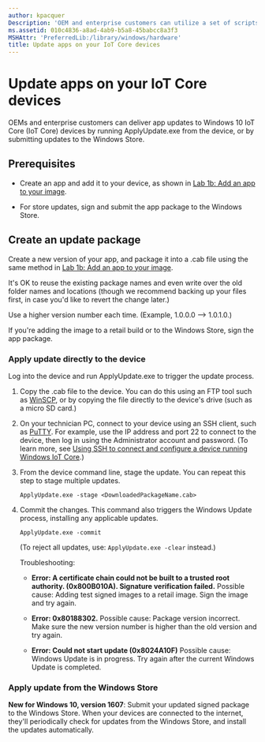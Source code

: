 ```yaml
---
author: kpacquer
Description: 'OEM and enterprise customers can utilize a set of scripts and tools to deliver app updates for Windows 10 IoT Core (IoT Core) devices.'
ms.assetid: 010c4836-a8ad-4ab9-b5a8-45babcc8a3f3
MSHAttr: 'PreferredLib:/library/windows/hardware'
title: Update apps on your IoT Core devices
---
```


# Update apps on your IoT Core devices

OEMs and enterprise customers can deliver app updates to Windows 10 IoT Core (IoT Core) devices by running ApplyUpdate.exe from the device, or by submitting updates to the Windows Store.

## <span id="Prerequisites"></span><span id="prerequisites"></span><span id="PREREQUISITES"></span>Prerequisites

-  Create an app and add it to your device, as shown in [Lab 1b: Add an app to your image](../iot/deploy-your-app-with-a-standard-board.md).
 
-  For store updates, sign and submit the app package to the Windows Store.

## <span id="Create_an_update_package"></span><span id="create_an_update_package"></span><span id="CREATE_AN_UPDATE_PACKAGE"></span>Create an update package

Create a new version of your app, and package it into a .cab file using the same method in [Lab 1b: Add an app to your image](deploy-your-app-with-a-standard-board.md). 

It's OK to reuse the existing package names and even write over the old folder names and locations (though we recommend backing up your files first, in case you'd like to revert the change later.)

Use a higher version number each time. (Example, 1.0.0.0 --> 1.0.1.0.)

If you're adding the image to a retail build or to the Windows Store, sign the app package.

### <span id="Apply_update_directly_to_the_device"></span><span id="apply_update_directly_to_the_device"></span><span id="APPLY_UPDATE_DIRECTLY_TO_THE_DEVICE"></span>Apply update directly to the device

Log into the device and run ApplyUpdate.exe to trigger the update process.

1.  Copy the .cab file to the device. You can do this using an FTP tool such as [WinSCP](http://winscp.net), or by copying the file directly to the device's drive (such as a micro SD card.)

2.  On your technician PC, connect to your device using an SSH client, such as [PuTTY](http://the.earth.li/~sgtatham/putty/latest/x86/putty.exe). For example, use the IP address and port 22 to connect to the device, then log in using the Administrator account and password. (To learn more, see [Using SSH to connect and configure a device running Windows IoT Core](http://ms-iot.github.io/content/en-US/win10/samples/SSH.md).)

3.  From the device command line, stage the update. You can repeat this step to stage multiple updates.
    ``` syntax
    ApplyUpdate.exe -stage <DownloadedPackageName.cab>
    ```

4.  Commit the changes. This command also triggers the Windows Update process, installing any applicable updates. 
    ``` syntax
    ApplyUpdate.exe -commit
    ```
	
	(To reject all updates, use: `ApplyUpdate.exe -clear` instead.)
	
	Troubleshooting:
	-  **Error: A certificate chain could not be built to a trusted root authority. (0x800B010A). Signature verification failed.** 
	   Possible cause: Adding test signed images to a retail image. Sign the image and try again.
	   
    -  **Error: 0x80188302.**
       Possible cause: Package version incorrect. Make sure the new version number is higher than the old version and try again. 
	
	-  **Error: Could not start update (0x8024A10F)**
       Possible cause: Windows Update is in progress. Try again after the current Windows Update is completed.
	   

### <span id="Apply_update_from_the_Windows_Store"></span><span id="apply_update_from_the_windows_store"></span><span id="APPLY_UPDATE_FROM_THE_WINDOWS_STORE"></span>Apply update from the Windows Store

**New for Windows 10, version 1607**: Submit your updated signed package to the Windows Store. When your devices are connected to the internet, they'll periodically check for updates from the Windows Store, and install the updates automatically. 

